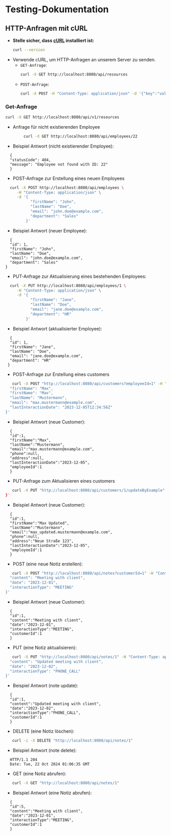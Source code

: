 # Testing-Dokumentation

## HTTP-Anfragen mit cURL
- **Stelle sicher, dass [cURL](https://curl.se/download.html) installiert ist:**
   ```sh
   curl --version
   ```
- Verwende cURL, um HTTP-Anfragen an unserem Server zu senden.
    - `GET-Anfrage`:
      ```sh
      curl -X GET http://localhost:8080/api/resources
      ```
    -  `POST-Anfrage`:
       ```sh
       curl -X POST -H "Content-Type: application/json" -d '{"key":"value"}' http://localhost:8080/api/resources

### Get-Anfrage

```sh
curl -X GET http://localhost:8080/api/v1/resources
```
- Anfrage für nicht existierenden Employee 
```sh
        curl -X GET http://localhost:8080/api/employees/22
```
- Beispiel Antwort (nicht existierender Employee):
```
  {
  "statusCode": 404,
  "message": "Employee not found with ID: 22"
  }
```
- POST-Anfrage zur Erstellung eines neuen Employees
```sh
  curl -X POST http://localhost:8080/api/employees \
     -H "Content-Type: application/json" \
     -d '{
           "firstName": "John",
           "lastName": "Doe",
           "email": "john.doe@example.com",
           "department": "Sales"
         }'
```
- Beispiel Antwort (neuer Employee):
```
  {
  "id": 1,
  "firstName": "John",
  "lastName": "Doe",
  "email": "john.doe@example.com",
  "department": "Sales"
}
```
- PUT-Anfrage zur Aktualisierung eines bestehenden Employees:
```sh
  curl -X PUT http://localhost:8080/api/employees/1 \
     -H "Content-Type: application/json" \
     -d '{
           "firstName": "Jane",
           "lastName": "Doe",
           "email": "jane.doe@example.com",
           "department": "HR"
         }'
```
- Beispiel Antwort (aktualisierter Employee):
```
  {
  "id": 1,
  "firstName": "Jane",
  "lastName": "Doe",
  "email": "jane.doe@example.com",
  "department": "HR"
 }
```

- POST-Anfrage zur Erstellung eines customers
```sh
   curl -X POST "http://localhost:8080/api/customers?employeeId=1" -H "Content-Type: application/json" -d '{
  "firstName": "Max",
  "firstName": "Max",
  "lastName": "Mustermann",
  "email": "max.mustermann@example.com",
  "lastInteractionDate": "2023-12-05T12:34:56Z"
}'
```
- Beispiel Antwort (neue Customer):
```
  {
  "id":1,
  "firstName":"Max",
  "lastName":"Mustermann",
  "email":"max.mustermann@example.com",
  "phone":null,
  "address":null,
  "lastInteractionDate":"2023-12-05",
  "employeeId":1
  }
```
- PUT-Anfrage zum Aktualisieren eines customers
```sh
   curl -X PUT "http://localhost:8080/api/customers/1/updateByExample" -H "Content-Type: application/json; charset=utf-8" -d @customerDTO.json
}'
```
- Beispiel Antwort (neue Customer):
```
  {
  "id":1,
  "firstName":"Max Updated",
  "lastName":"Mustermann",
  "email":"max_updated.mustermann@example.com",
  "phone":null,
  "address":"Neue Straße 123",
  "lastInteractionDate":"2023-12-05",
  "employeeId":1
  }
```
- POST (eine neue Notiz erstellen):
```sh
   curl -X POST "http://localhost:8080/api/notes?customerId=1" -H "Content-Type: application/json" -d '{
  "content": "Meeting with client",
  "date": "2023-12-01",
  "interactionType": "MEETING"
}'

```
- Beispiel Antwort (neue Customer):
```
  {
  "id":1,
  "content":"Meeting with client",
  "date":"2023-12-01",
  "interactionType":"MEETING",
  "customerId":1
  }
```
- PUT (eine Notiz aktualisieren):
```sh
   curl -X PUT "http://localhost:8080/api/notes/1" -H "Content-Type: application/json" -d '{
  "content": "Updated meeting with client",
  "date": "2023-12-02",
  "interactionType": "PHONE_CALL"
}'


```
- Beispiel Antwort (note update):
```
  {
  "id":1,
  "content":"Updated meeting with client",
  "date":"2023-12-02",
  "interactionType":"PHONE_CALL",
  "customerId":1
  }
```
- DELETE (eine Notiz löschen):
```sh
   curl -i -X DELETE "http://localhost:8080/api/notes/1"
```
- Beispiel Antwort (note delete):
```
  HTTP/1.1 204 
  Date: Tue, 22 Oct 2024 01:06:35 GMT
```
- GET (eine Notiz abrufen):
```sh
   curl -X GET "http://localhost:8080/api/notes/1"
```
- Beispiel Antwort (eine Notiz abrufen):
```
  {
  "id":5,
  "content":"Meeting with client",
  "date":"2023-12-01",
  "interactionType":"MEETING",
  "customerId":1
  }
```